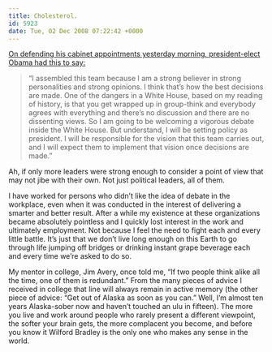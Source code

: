 ```yaml
---
title: Cholesterol.
id: 5923
date: Tue, 02 Dec 2008 07:22:42 +0000
---
```


[On defending his cabinet appointments yesterday morning, president-elect Obama had this to say:](http://blogs.suntimes.com/sweet/2008/12/presidentelect_obama_fifth_pre.html)

> “I assembled this team because I am a strong believer in strong personalities and strong opinions. I think that’s how the best decisions are made. One of the dangers in a White House, based on my reading of history, is that you get wrapped up in group-think and everybody agrees with everything and there’s no discussion and there are no dissenting views. So I am going to be welcoming a vigorous debate inside the White House. But understand, I will be setting policy as president. I will be responsible for the vision that this team carries out, and I will expect them to implement that vision once decisions are made.”

Ah, if only more leaders were strong enough to consider a point of view that may not jibe with their own. Not just political leaders, all of them.  

I have worked for persons who didn’t like the idea of debate in the workplace, even when it was conducted in the interest of delivering a smarter and better result. After a while my existence at these organizations became absolutely pointless and I quickly lost interest in the work and ultimately employment. Not because I feel the need to fight each and every little battle. It’s just that we don’t live long enough on this Earth to go through life jumping off bridges or drinking instant grape beverage each and every time we’re asked to do so.  

My mentor in college, Jim Avery, once told me, “If two people think alike all the time, one of them is redundant.” From the many pieces of advice I received in college that line will always remain in active memory (the other piece of advice: “Get out of Alaska as soon as you can.” Well, I’m almost ten years Alaska-sober now and haven’t touched an ulu in fifteen). The more you live and work around people who rarely present a different viewpoint, the softer your brain gets, the more complacent you become, and before you know it Wilford Bradley is the only one who makes any sense in the world.






